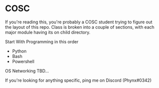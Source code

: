 # COSC
If you're reading this, you're probably a COSC student trying to figure out the layout of this repo.
Class is broken into a couple of sections, with each major module having its on child directory.
  
  Start With Programming in this order
  - Python
  - Bash
  - Powershell
  
  OS
  Networking
  TBD...
  
If you're looking for anything specific, ping me on Discord (Phynx#0342)
